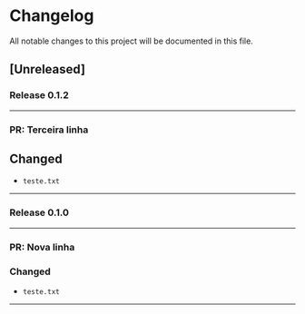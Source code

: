 # Changelog

All notable changes to this project will be documented in this file.
## [Unreleased]

### Release 0.1.2

---

### PR: Terceira linha

## Changed

- `teste.txt`

---

### Release 0.1.0

---
### PR: Nova linha 

### Changed

- `teste.txt`

---
